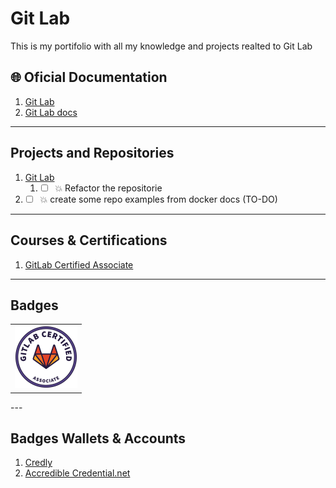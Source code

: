 # Git Lab #
This is my portifolio with all my knowledge and projects realted to Git Lab

## 🌐 Oficial Documentation ##
1. [Git Lab](https://about.gitlab.com/)
2. [Git Lab docs](https://docs.gitlab.com/)

---

## Projects and Repositories ##

1.  [Git Lab]()
    1.  * [ ] 💥 Refactor the repositorie
2.  * [ ] 💥 create some repo examples from docker docs (TO-DO)

---

## Courses & Certifications ##

1. [GitLab Certified Associate](https://badgr.com/public/assertions/1HNlg82SSSOiFwU1Swd2iw)

---

## Badges ##
<table width="100%" border="0">
  <tr>    
  <td><img src="images/gitlab_certified_Badge.png"  height="100" /></td>
  </tr>
</table>
---

## Badges Wallets & Accounts ##
1.  [Credly](https://www.credly.com/users/pedro-o-azevedo/badges)
2.  [Accredible Credential.net](https://sgq.io/nBjo4og)



